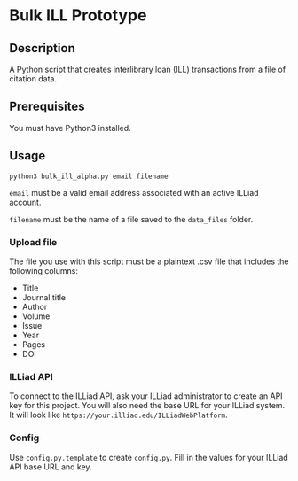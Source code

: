 # Bulk ILL Prototype
## Description
A Python script that creates interlibrary loan (ILL) transactions from a file of citation data.
## Prerequisites
You must have Python3 installed.
## Usage
`python3 bulk_ill_alpha.py email filename`

`email` must be a valid email address associated with an active ILLiad account.

`filename` must be the name of a file saved to the `data_files` folder.

### Upload file
The file you use with this script must be a plaintext .csv file that includes the following columns:
* Title
* Journal title
* Author
* Volume
* Issue
* Year
* Pages
* DOI

### ILLiad API
To connect to the ILLiad API, ask your ILLiad administrator to create an API key for this project. You will also need the base URL for your ILLiad system. It will look like `https://your.illiad.edu/ILLiadWebPlatform`.

### Config
Use `config.py.template` to create `config.py`. Fill in the values for your ILLiad API base URL and key.
